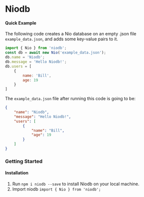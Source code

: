 # Niodb
#### Quick Example
The following code creates a Nio database on an empty .json file `example_data.json`, and adds some key-value pairs to it.

```javascript
import { Nio } from 'niodb';
const db = await new Nio('example_data.json');
db.name = 'Niodb';
db.message = 'Hello Niodb!';
db.users = [
    {
        name: 'Bill',
        age: 19
    }
]
```

The `example_data.json` file after running this code is going to be:

```json
{
    "name": "Niodb",
    "message": "Hello Niodb!",
    "users": [
        {
            "name": "Bill",
            "age": 19
        }
    ]
}
```

### Getting Started
#### Installation
1. Run `npm i niodb --save` to install Niodb on your local machine.
2. Import niodb `import { Nio } from 'niodb';`
